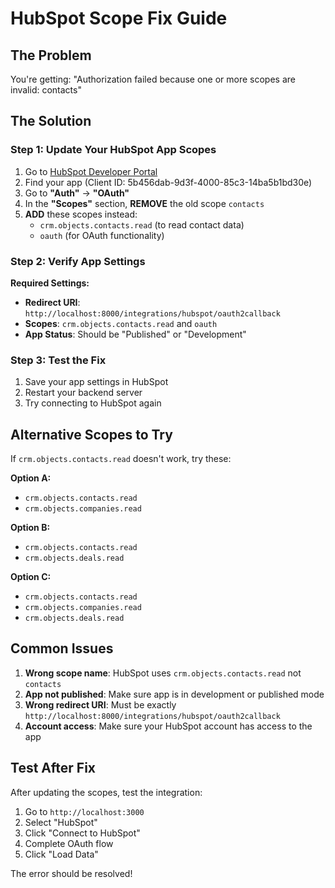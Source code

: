 # HubSpot Scope Fix Guide

## The Problem
You're getting: "Authorization failed because one or more scopes are invalid: contacts"

## The Solution

### Step 1: Update Your HubSpot App Scopes

1. Go to [HubSpot Developer Portal](https://developers.hubspot.com/)
2. Find your app (Client ID: 5b456dab-9d3f-4000-85c3-14ba5b1bd30e)
3. Go to **"Auth"** → **"OAuth"**
4. In the **"Scopes"** section, **REMOVE** the old scope `contacts`
5. **ADD** these scopes instead:
   - `crm.objects.contacts.read` (to read contact data)
   - `oauth` (for OAuth functionality)

### Step 2: Verify App Settings

**Required Settings:**
- **Redirect URI**: `http://localhost:8000/integrations/hubspot/oauth2callback`
- **Scopes**: `crm.objects.contacts.read` and `oauth`
- **App Status**: Should be "Published" or "Development"

### Step 3: Test the Fix

1. Save your app settings in HubSpot
2. Restart your backend server
3. Try connecting to HubSpot again

## Alternative Scopes to Try

If `crm.objects.contacts.read` doesn't work, try these:

**Option A:**
- `crm.objects.contacts.read`
- `crm.objects.companies.read`

**Option B:**
- `crm.objects.contacts.read`
- `crm.objects.deals.read`

**Option C:**
- `crm.objects.contacts.read`
- `crm.objects.companies.read`
- `crm.objects.deals.read`

## Common Issues

1. **Wrong scope name**: HubSpot uses `crm.objects.contacts.read` not `contacts`
2. **App not published**: Make sure app is in development or published mode
3. **Wrong redirect URI**: Must be exactly `http://localhost:8000/integrations/hubspot/oauth2callback`
4. **Account access**: Make sure your HubSpot account has access to the app

## Test After Fix

After updating the scopes, test the integration:
1. Go to `http://localhost:3000`
2. Select "HubSpot"
3. Click "Connect to HubSpot"
4. Complete OAuth flow
5. Click "Load Data"

The error should be resolved! 